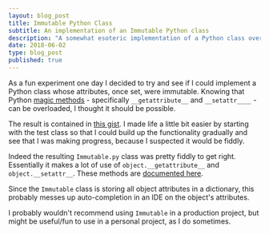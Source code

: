 ```yaml
---
layout: blog_post
title: Immutable Python Class
subtitle: An implementation of an Immutable Python class
description: "A somewhat esoteric implementation of a Python class overloads Python magic methods and creates immutable instances."
date: 2018-06-02
type: blog_post
published: true
---
```


As a fun experiment one day I decided to try and see if I could implement a Python class whose attributes, once set, were immutable. Knowing that Python [magic methods](https://rszalski.github.io/magicmethods/) - specifically `__getattribute__` and `__setattr____` - can be overloaded, I thought it should be possible.

The result is contained in [this gist](https://gist.github.com/robinrob/0947770700cfe09707917fd677af07ba). I made life a little bit easier by starting with the test class so that I could build up the functionality gradually and see that I was making progress, because I suspected it would be fiddly.

Indeed the resulting `Immutable.py` class was pretty fiddly to get right. Essentially it makes a lot of use of `object.__getattribute__` and `object.__setattr__`. These methods are [documented here](https://docs.python.org/3/reference/datamodel.html).

Since the `Immutable` class is storing all object attributes in a dictionary, this probably messes up auto-completion in an IDE on the object's attributes.

I probably wouldn't recommend using `Immutable` in a production project, but might be useful/fun to use in a personal project, as I do sometimes.